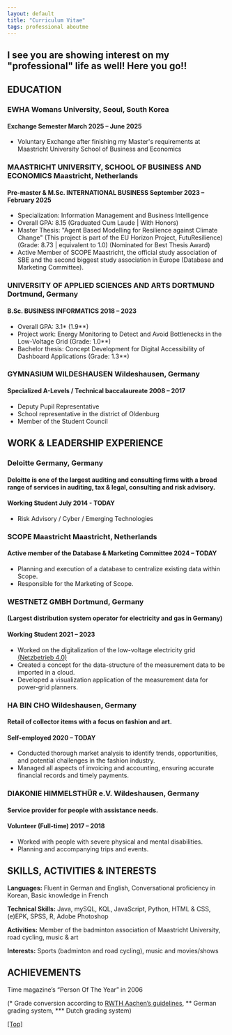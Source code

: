 ```yaml
---
layout: default
title: "Curriculum Vitae"
tags: professional aboutme
---
```



## I see you are showing interest on my "professional" life as well! Here you go!!

## <a name="Inline"></a>EDUCATION
### **EWHA Womans University, Seoul, South Korea**
#### Exchange Semester March 2025 – June 2025
- Voluntary Exchange after finishing my Master's requirements at Maastricht University School of Business and Economics

### **MAASTRICHT UNIVERSITY, SCHOOL OF BUSINESS AND ECONOMICS Maastricht, Netherlands**
#### Pre-master & M.Sc. INTERNATIONAL BUSINESS September 2023 – February 2025
- Specialization: Information Management and Business Intelligence
- Overall GPA: 8.15 (Graduated Cum Laude | With Honors)
- Master Thesis: "Agent Based Modelling for Resilience against Climate Change" 
(This project is part of the EU Horizon Project, FutuResilience) (Grade: 8.73 | equivalent to 1.0)
(Nominated for Best Thesis Award)
- Active Member of SCOPE Maastricht, the official study association of SBE and the second biggest study association in Europe (Database and Marketing Committee).

### **UNIVERSITY OF APPLIED SCIENCES AND ARTS DORTMUND Dortmund, Germany**
#### B.Sc. BUSINESS INFORMATICS 2018 – 2023
- Overall GPA: 3.1* (1.9**)
- Project work: Energy Monitoring to Detect and Avoid Bottlenecks in the Low-Voltage Grid (Grade: 1.0**)
- Bachelor thesis: Concept Development for Digital Accessibility of Dashboard Applications (Grade: 1.3**)

### **GYMNASIUM WILDESHAUSEN Wildeshausen, Germany**
#### Specialized A-Levels / Technical baccalaureate 2008 – 2017
- Deputy Pupil Representative
- School representative in the district of Oldenburg
- Member of the Student Council

## <a name="Inline"></a>WORK & LEADERSHIP EXPERIENCE
### **Deloitte Germany, Germany**
#### Deloitte is one of the largest auditing and consulting firms with a broad range of services in auditing, tax & legal, consulting and risk advisory.
#### Working Student July 2014 - TODAY
- Risk Advisory / Cyber / Emerging Technologies

### **SCOPE Maastricht Maastricht, Netherlands**
#### Active member of the Database & Marketing Committee 2024 – TODAY
- Planning and execution of a database to centralize existing data within Scope.
- Responsible for the Marketing of Scope.

### **WESTNETZ GMBH Dortmund, Germany**
#### (Largest distribution system operator for electricity and gas in Germany)
#### Working Student 2021 – 2023
- Worked on the digitalization of the low-voltage electricity grid <a href="https://www.westnetz.de/content/dam/revu-global/westnetz/documents/ueber-westnetz/unser-unternehmen/westnetz-wir-bewegen-energie-2023.pdf">(Netzbetrieb 4.0)</a>
- Created a concept for the data-structure of the measurement data to be imported in a cloud.
- Developed a visualization application of the measurement data for power-grid planners.

### **HA BIN CHO Wildeshausen, Germany**
#### Retail of collector items with a focus on fashion and art.
#### Self-employed 2020 – TODAY
- Conducted thorough market analysis to identify trends, opportunities, and potential challenges in the fashion industry.
- Managed all aspects of invoicing and accounting, ensuring accurate financial records and timely payments.

### **DIAKONIE HIMMELSTHÜR e.V. Wildeshausen, Germany**
#### Service provider for people with assistance needs.
#### Volunteer (Full-time) 2017 – 2018
- Worked with people with severe physical and mental disabilities.
- Planning and accompanying trips and events.

## <a name="Inline"></a>SKILLS, ACTIVITIES & INTERESTS
**Languages:** Fluent in German and English, Conversational proficiency in Korean, Basic knowledge in French

**Technical Skills:** Java, mySQL, KQL, JavaScript, Python, HTML & CSS, (e)EPK, SPSS, R, Adobe Photoshop

**Activities:** Member of the badminton association of Maastricht University, road cycling, music & art

**Interests:** Sports (badminton and road cycling), music and movies/shows

## <a name="Inline"></a>ACHIEVEMENTS
Time magazine’s “Person Of The Year” in 2006

(* Grade conversion according to <a href="https://www.rwth-aachen.de/global/show_document.asp?id=aaaaaaaaaamlewj">RWTH Aachen’s guidelines</a>, ** German grading system, *** Dutch grading system)

[[Top]](#top)
